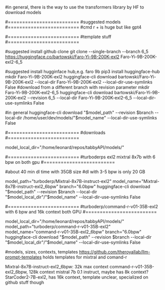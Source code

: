 #in general, there is the way to use the transformers library by HF to download models


#=========================
#suggested models
#=========================
#cmd r + is huge but like gpt4



#=========================
#template stuff
#=========================

#suggested install github clone
git clone --single-branch --branch 6_5 https://huggingface.co/bartowski/Faro-Yi-9B-200K-exl2 Faro-Yi-9B-200K-exl2-6_5

#suggested install hugginface hub,e.g. faro 9b
pip3 install huggingface-hub
mkdir Faro-Yi-9B-200K-exl2
huggingface-cli download bartowski/Faro-Yi-9B-200K-exl2 --local-dir Faro-Yi-9B-200K-exl2 --local-dir-use-symlinks False
#download from a different branch with revision parameter
mkdir Faro-Yi-9B-200K-exl2-6_5
huggingface-cli download bartowski/Faro-Yi-9B-200K-exl2 --revision 6_5 --local-dir Faro-Yi-9B-200K-exl2-6_5 --local-dir-use-symlinks False


#in general
huggingface-cli download "$model_path" --revision $branch --local-dir /home/user/dev/models/"$model_name" --local-dir-use-symlinks False

#=========================
#downloads
#=========================

model_local_dir="/home/leonard/repos/tabbyAPI/models/"

#=========================
#turboderps exl2 mixtral 8x7b with 6 bpw on both gpu
#=========================

#about 40 min dl time with 35GB size
#dl with 3-5 bpw is only 20 GB

model_path="turboderp/Mixtral-8x7B-instruct-exl2"
model_name="Mixtral-8x7B-instruct-exl2_6bpw"
branch="6.0bpw"
huggingface-cli download "$model_path" --revision $branch --local-dir "$model_local_dir"/"$model_name" --local-dir-use-symlinks False


#=========================
#turboderp/command-r-v01-35B-exl2 with 6 bpw and 16k context both GPU
#=========================

model_local_dir="/home/leonard/repos/tabbyAPI/models/"
model_path="turboderp/command-r-v01-35B-exl2"
model_name="command-r-v01-35B-exl2_6bpw"
branch="6.0bpw"
huggingface-cli download "$model_path" --revision $branch --local-dir "$model_local_dir"/"$model_name" --local-dir-use-symlinks False



#models, sizes, contexts, templates
https://github.com/theroyallab/llm-prompt-templates
holds templates for mixtral and comand-r


Mixtral-8x7B-instruct-exl2_6bpw: 32k max context
command-r-v01-35B-exl2_6bpw, 128k context
mistral 7b 0.1 instruct, maybe has 8k context?
StarCoder2-7B-exl2, has 16k context, template unclear, specialized on github stuff though